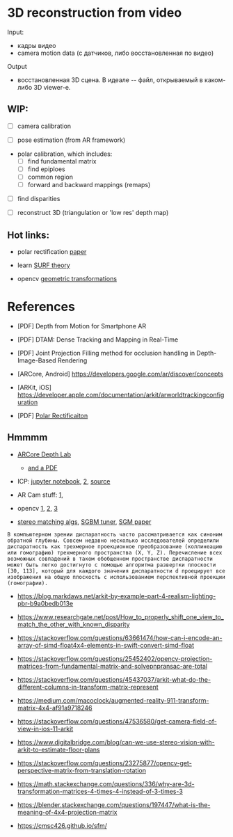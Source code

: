 # 3D reconstruction from video

Input:

- кадры видео
- camera motion data (с датчиков, либо восстановленная по видео)

Output

- восстановленная 3D сцена. В идеале -- файл, открываемый в каком-либо 3D viewer-е.


## WIP:

- [ ] camera calibration

- [ ] pose estimation (from AR framework)

- polar calibration, which includes:
    - [ ] find fundamental matrix
    - [ ] find epiploes
    - [ ] common region
    - [ ] forward and backward mappings (remaps)

- [ ] find disparities

- [ ] reconstruct 3D (triangulation or 'low res' depth map)


## Hot links:

- polar rectification [paper](https://people.inf.ethz.ch/pomarc/pubs/PollefeysICCV99.pdf)

- learn [SURF theory](https://opencv-python-tutroals.readthedocs.io/en/latest/py_tutorials/py_feature2d/py_surf_intro/py_surf_intro.html)

- opencv [geometric transformations](https://docs.opencv.org/3.4/da/d54/group__imgproc__transform.html)

# References

- [PDF] Depth from Motion for Smartphone AR
- [PDF] DTAM: Dense Tracking and Mapping in Real-Time
- [PDF] Joint Projection Filling method for occlusion handling in Depth-Image-Based Rendering
- [ARCore, Android] https://developers.google.com/ar/discover/concepts
- [ARKit, iOS] https://developer.apple.com/documentation/arkit/arworldtrackingconfiguration

- [PDF] [Polar Rectificaiton](https://people.inf.ethz.ch/pomarc/pubs/PollefeysICCV99.pdf)

## Hmmmm

- [ARCore Depth Lab](https://github.com/googlesamples/arcore-depth-lab)
    - [and a PDF](https://augmentedperception.github.io/depthlab/assets/Du_DepthLab-Real-Time3DInteractionWithDepthMapsForMobileAugmentedReality_UIST2020.pdf)

- ICP: [jupyter notebook](https://nbviewer.jupyter.org/github/niosus/notebooks/blob/master/icp.ipynb), [2](https://arxiv.org/pdf/2007.07627.pdf), [source](https://www.cs.bu.edu/groups/ivc/exam/papers/besl.pdf)

- AR Cam stuff: [1](https://stackoverflow.com/questions/46131762/arkit-why-is-the-cameras-viewmatrix-position-changing-when-the-device-is-rota),

- opencv [1](https://stackoverflow.com/questions/18052337/how-to-verify-that-the-camera-calibration-is-correct-or-how-to-estimate-the-er), [2](https://stackoverflow.com/questions/33068051/how-alignregister-and-merge-point-clouds-to-get-full-3d-model), [3](https://docs.opencv.org/master/d3/d14/tutorial_ximgproc_disparity_filtering.html)

- [stereo matching algs](https://vision.middlebury.edu/stereo/taxonomy-IJCV.pdf), [SGBM tuner](https://github.com/SebastinSanty/SGBMTuner), [SGM paper](https://core.ac.uk/download/pdf/11134866.pdf)

```
В компьютерном зрении диспаратность часто рассматривается как синоним обратной глубины. Совсем недавно несколько исследователей определили диспаратность как трехмерное проекционное преобразование (коллинеацию или гомографию) трехмерного пространства (X, Y, Z). Перечисление всех возможных совпадений в таком обобщенном пространстве диспаратности может быть легко достигнуто с помощью алгоритма развертки плоскости [30, 113], который для каждого значения диспаратности d проецирует все изображения на общую плоскость с использованием перспективной проекции (гомографии).
```

- https://blog.markdaws.net/arkit-by-example-part-4-realism-lighting-pbr-b9a0bedb013e

- https://www.researchgate.net/post/How_to_properly_shift_one_view_to_match_the_other_with_known_disparity

- https://stackoverflow.com/questions/63661474/how-can-i-encode-an-array-of-simd-float4x4-elements-in-swift-convert-simd-float

- https://stackoverflow.com/questions/25452402/opencv-projection-matrices-from-fundamental-matrix-and-solvepnpransac-are-total

- https://stackoverflow.com/questions/45437037/arkit-what-do-the-different-columns-in-transform-matrix-represent

- https://medium.com/macoclock/augmented-reality-911-transform-matrix-4x4-af91a9718246

- https://stackoverflow.com/questions/47536580/get-camera-field-of-view-in-ios-11-arkit

- https://www.digitalbridge.com/blog/can-we-use-stereo-vision-with-arkit-to-estimate-floor-plans

- https://stackoverflow.com/questions/23275877/opencv-get-perspective-matrix-from-translation-rotation

- https://math.stackexchange.com/questions/336/why-are-3d-transformation-matrices-4-times-4-instead-of-3-times-3
- https://blender.stackexchange.com/questions/197447/what-is-the-meaning-of-4x4-projection-matrix

- https://cmsc426.github.io/sfm/

